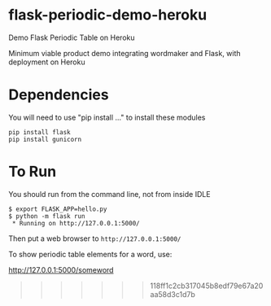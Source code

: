 # flask-periodic-demo-heroku

Demo Flask Periodic Table on Heroku

Minimum viable product demo integrating wordmaker and Flask, with deployment on Heroku


# Dependencies

You will need to use "pip install ..." to install these modules

```
pip install flask
pip install gunicorn
```

# To Run

You should run from the command line, not from inside IDLE

```
$ export FLASK_APP=hello.py
$ python -m flask run
 * Running on http://127.0.0.1:5000/
```

Then put a web browser to `http://127.0.0.1:5000/`

To show periodic table elements for a word, use:

  http://127.0.0.1:5000/someword







>>>>>>> 118ff1c2cb317045b8edf79e67a20aa58d3c1d7b
